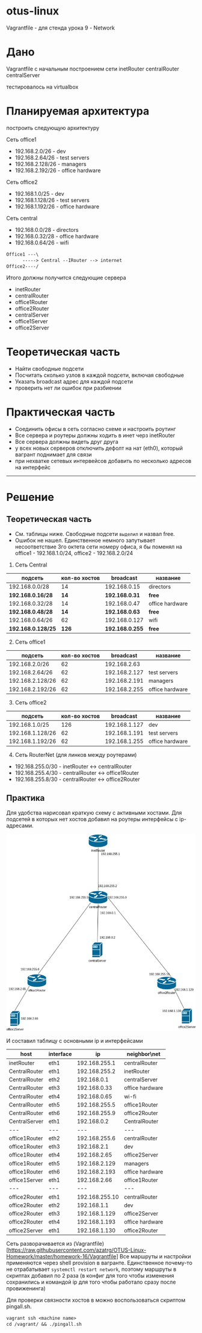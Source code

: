 # otus-linux
Vagrantfile - для стенда урока 9 - Network

# Дано
Vagrantfile с начальным  построением сети
inetRouter
centralRouter
centralServer

тестировалось на virtualbox

# Планируемая архитектура
построить следующую архитектуру

Сеть office1
- 192.168.2.0/26      - dev
- 192.168.2.64/26    - test servers
- 192.168.2.128/26  - managers
- 192.168.2.192/26  - office hardware

Сеть office2
- 192.168.1.0/25      - dev
- 192.168.1.128/26  - test servers
- 192.168.1.192/26  - office hardware


Сеть central
- 192.168.0.0/28    - directors
- 192.168.0.32/28  - office hardware
- 192.168.0.64/26  - wifi

```
Office1 ---\
      -----> Central --IRouter --> internet
Office2----/
```
Итого должны получится следующие сервера
- inetRouter
- centralRouter
- office1Router
- office2Router
- centralServer
- office1Server
- office2Server

# Теоретическая часть
- Найти свободные подсети
- Посчитать сколько узлов в каждой подсети, включая свободные
- Указать broadcast адрес для каждой подсети
- проверить нет ли ошибок при разбиении

# Практическая часть
- Соединить офисы в сеть согласно схеме и настроить роутинг
- Все сервера и роутеры должны ходить в инет черз inetRouter
- Все сервера должны видеть друг друга
- у всех новых серверов отключить дефолт на нат (eth0), который вагрант поднимает для связи
- при нехватке сетевых интервейсов добавить по несколько адресов на интерфейс

---

# Решение

## Теоретическая часть

- См. таблицы ниже. Свободные подсети `выделил` и назвал free.
- Ошибок не нашел. Единственное немного запутывает несоответствие 3го октета сети номеру офиса, я бы поменял на office1 - 192.168.1.0/24, office2 - 192.168.2.0/24



1) Сеть Central

| подсеть | кол-во хостов | broadcast | название |
|---|---|---|---|
| 192.168.0.0/28 | 14 | 192.168.0.15  |  directors |
| **192.168.0.16/28** |**14** | **192.168.0.31** |   **free**|
| 192.168.0.32/28 |14 | 192.168.0.47  |  office hardware|
| **192.168.0.48/28** |**14** | **192.168.0.63**  |  **free**|
| 192.168.0.64/26 |62 | 192.168.0.127  | wifi|
| **192.168.0.128/25** |**126** | **192.168.0.255** | **free**|

2) Сеть office1

| подсеть | кол-во хостов | broadcast | название |
|---|---|---|---|
|192.168.2.0/26| 62 | 192.168.2.63 | |dev|
|192.168.2.64/26 |62 | 192.168.2.127 |test servers|
|192.168.2.128/26| 62 | 192.168.2.191 |managers|
|192.168.2.192/26| 62  |192.168.2.255  |office hardware|

3) Сеть office2

| подсеть | кол-во хостов | broadcast | название |
|---|---|---|---|
| 192.168.1.0/25 |126 |192.168.1.127 | dev|
|192.168.1.128/26 |62| 192.168.1.191| test servers|
|192.168.1.192/26 |62 | 192.168.1.255 | office hardware|




4) Сеть RouterNet (для линков между роутерами)

- 192.168.255.0/30 - inetRouter <-> centralRouter
- 192.168.255.4/30 - centralRouter <-> office1Router
- 192.168.255.8/30 - centralRouter <-> office2Router


## Практика

Для удобства нарисовал краткую схему с активными хостами. Для подсетей в которых нет хостов добавил на роутеры интерфейсы с ip-адресами.

![Схема](https://github.com/azatrg/OTUS-Linux-Homework/blob/master/homework-16/network.jpg)


И составил таблицу с основными ip и интерфейсами

| host | interface | ip | neighbor\net |
|---|---|---|---|
|inetRouter| eth1 | 192.168.255.1 | centralRouter|
|CentralRouter| eth1 | 192.168.255.2 | inetRouter|
|CentralRouter| eth2 | 192.168.0.1 | centralServer|
|CentralRouter| eth3 | 192.168.0.33 | office hardware|
|CentralRouter| eth4 | 192.168.0.65 | wi-fi|
|CentralRouter| eth5 | 192.168.255.5 | office1Router|
|CentralRouter| eth6 | 192.168.255.9 | office2Router|
|CentralServer| eth1 | 192.168.0.2 | CentralRouter|
|---|---|---|---|
|office1Router| eth2 | 192.168.255.6 |centralRouter |
|office1Router| eth3 | 192.168.2.1 |dev |
|office1Router| eth4 | 192.168.2.65 |office2Server |
|office1Router| eth5 | 192.168.2.129 |managers |
|office1Router| eth6 | 192.168.2.193 |office hardware |
|office1Server| eth1 | 192.168.2.66 |office1Router |
|---|---|---|---|
|office2Router| eth1 | 192.168.255.10 |centralRouter |
|office2Router| eth2 | 192.168.1.1 |dev |
|office2Router| eth3 | 192.168.1.129 |office2Server |
|office2Router| eth4 | 192.168.1.193 |office hardware |
|office2Server| eth1 | 192.168.1.130 |office2Router |


Сеть разворачивается из (Vagrantfile)[https://raw.githubusercontent.com/azatrg/OTUS-Linux-Homework/master/homework-16/Vagrantfile]
Все маршруты и настройки применяются через shell provision в вагранте. 
Единственное почему-то не отрабатывает `systemctl restart network`, поэтому маршруты в скриптах добавил по 2 раза (в конфиг для того чтобы изменения сохранились и командой ip для того чтобы работало сразу после провиженинга)

Для проверки связности хостов в можно воспользоваться скриптом pingall.sh.

```
vagrant ssh <machine name>
cd /vagrant/ && ./pingall.sh
```

